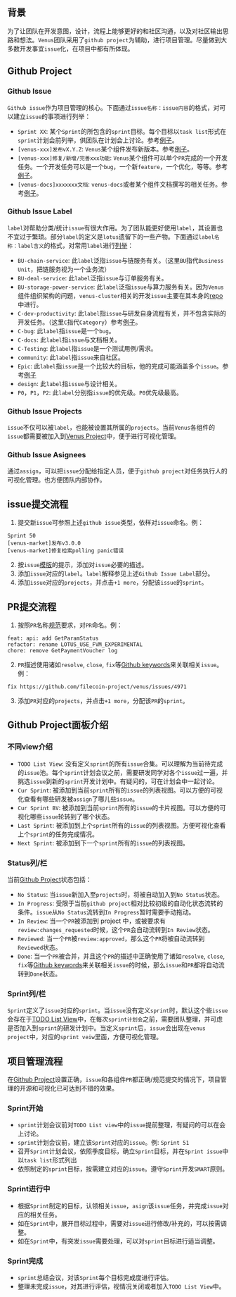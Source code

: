## 背景

为了让团队在开发意图，设计，流程上能够更好的和社区沟通，以及对社区输出思路和想法。`Venus`团队采用了`github project`为辅助，进行项目管理。尽量做到大多数开发事宜`issue`化，在项目中都有所体现。

## Github Project

### Github Issue

`Github issue`作为项目管理的核心。下面通过`issue名称：issue内容`的格式，对可以建立`issue`的事项进行列举：

- `Sprint XX`: 某个`Sprint`的所包含的`sprint`目标。每个目标以`task list`形式在`sprint`计划会前列举，供团队在计划会上讨论。参考[例子](https://github.com/filecoin-project/venus/issues/4972)。
- `[venus-xxx]发布vX.Y.Z`: `Venus`某个组件发布新版本。参考[例子](https://github.com/filecoin-project/venus/issues/4972)。
- `[venus-xxx]修复/新增/完善xxx功能`: `Venus`某个组件可以单个`PR`完成的一个开发任务。一个开发任务可以是一个`bug`，一个新`feature`，一个优化，等等。参考[例子](https://github.com/filecoin-project/venus/issues/4975)。
- `[venus-docs]xxxxxxx文档`: `venus-docs`或者某个组件文档撰写的相关任务。参考[例子](https://github.com/filecoin-project/venus/issues/5004)。

### Github Issue Label

`label`对帮助分类/统计`issue`有很大作用。为了团队能更好使用`label`，其设置也不宜过于繁琐。部分`label`的定义是`lotus`遗留下的一些产物。下面通过`label名称：label含义`的格式，对常用`label`进行[列举](https://github.com/filecoin-project/venus/issues)：

- `BU-chain-service`: 此`label`泛指`issue`与链服务有关。（这里`BU`指代`Business Unit`，把链服务视为一个业务流）
- `BU-deal-service`: 此`label`泛指`issue`与订单服务有关。
- `BU-storage-power-service`: 此`label`泛指`issue`与算力服务有关。因为`Venus`组件组织架构的问题，`venus-cluster`相关的开发`issue`主要在其本身的[repo](https://github.com/ipfs-force-community/venus-cluster)中进行。
- `C-dev-productivity`: 此`label`指`issue`与研发自身流程有关，并不包含实际的开发任务。（这里`C`指代`Category`）参考[例子](https://github.com/filecoin-project/venus/issues/4972)。
- `C-bug`: 此`label`指`issue`是一个`bug`。
- `C-docs`: 此`label`指`issue`与文档相关。
- `C-Testing`: 此`label`指`issue`是一个测试用例/需求。
- `community`: 此`label`指`issue`来自社区。
- `Epic`: 此`label`指`issue`是一个比较大的目标，他的完成可能涵盖多个`issue`。参考[例子](https://github.com/filecoin-project/venus/issues/4972)
- `design`: 此`label`指`issue`与设计相关。
- `P0`，`P1`，`P2`: 此`label`分别指`issue`的优先级。`P0`优先级最高。

### Github Issue Projects

`issue`不仅可以被`label`，也能被设置其所属的`projects`。当前`Venus`各组件的`issue`都需要被加入到[Venus Project](https://github.com/orgs/filecoin-project/projects/51)中，便于进行可视化管理。

### Github Issue Asignees

通过`assign`，可以把`issue`分配给指定人员，便于`github project`对任务执行人的可视化管理。也方便团队内部协作。

## issue提交流程

1. 提交新`issue`可参照上述`github issue`类型，依样对`issue`命名。例：

```
Sprint 50
[venus-market]发布v3.0.0
[venus-market]修复检索polling panic错误
```

2. 按`issue`[模版](https://github.com/filecoin-project/venus/tree/master/.github/ISSUE_TEMPLATE)的提示，添加对`issue`必要的描述。
3. 添加`issue`对应的`label`。`label`解释参见上述`Github Issue Label`部分。
4. 添加`issue`对应的`projects`，并点击`+1 more`，分配该`issue`的`sprint`。

## PR提交流程

1. 按照`PR`名称[规范](https://github.com/ipfs-force-community/dev-guidances/blob/master/%E8%B4%A8%E9%87%8F%E7%AE%A1%E7%90%86/%E4%BB%A3%E7%A0%81/git%E4%BD%BF%E7%94%A8/commit-message%E9%A3%8E%E6%A0%BC%E8%A7%84%E8%8C%83.md)要求，对`PR`命名。例：

```
feat: api: add GetParamStatus 
refactor: rename LOTUS_USE_FVM_EXPERIMENTAL
chore: remove GetPaymentVoucher log
```

2. `PR`描述使用诸如`resolve`, `close`, `fix`等[Github keywords](https://docs.github.com/en/issues/tracking-your-work-with-issues/linking-a-pull-request-to-an-issue#linking-a-pull-request-to-an-issue-using-a-keyword)来关联相关`issue`。例：

```
fix https://github.com/filecoin-project/venus/issues/4971
```

3. 添加`PR`对应的`projects`，并点击`+1 more`，分配该`PR`的`sprint`。

## Github Project面板介绍

### 不同view介绍

- `TODO List View`: 没有定义`sprint`的所有`issue`合集。可以理解为当前待完成的`issue`池。每个`sprint`计划会议之前，需要研发同学对各个`issue`过一遍，并挑选`issue`到新的`sprint`开发计划中。有疑问的，可在计划会中一起讨论。
- `Cur Sprint`: 被添加到当前`sprint`所有的`issue`的列表视图。可以方便的可视化查看有哪些研发被`assign`了哪儿些`issue`。
- `Cur Sprint BV`: 被添加到当前`sprint`所有的`issue`的卡片视图。可以方便的可视化哪些`issue`轮转到了哪个状态。
- `Last Sprint`: 被添加到上个`sprint`所有的`issue`的列表视图。方便可视化查看上个`sprint`的任务完成情况。
- `Next Sprint`: 被添加到下一个`sprint`所有的`issue`的列表视图。

### Status列/栏

当前[Github Project](https://github.com/orgs/filecoin-project/projects/51/views/8)状态包括：

- `No Status`: 当`issue`新加入至`projects`时，将被自动加入到`No Status`状态。
- `In Progress`: 受限于当前`github project`相对比较初级的自动化状态流转的条件。`issue`从`No Status`流转到`In Progress`暂时需要手动拖动。
- `In Review`: 当一个`PR`被添加到 project 中，或被要求有`review:changes_requested`时候，这个`PR`会自动流转到`In Review`状态。
- `Reviewed`: 当一个`PR`被`review:approved`，那么这个`PR`将被自动流转到`Reviewed`状态。
- `Done`: 当一个`PR`被合并，并且这个`PR`的描述中正确使用了诸如`resolve`, `close`, `fix`等[Github keywords](https://docs.github.com/en/issues/tracking-your-work-with-issues/linking-a-pull-request-to-an-issue#linking-a-pull-request-to-an-issue-using-a-keyword)来关联相关`issue`的时候，那么`issue`和`PR`都将自动流转到`Done`状态。

### Sprint列/栏

`Sprint`定义了`issue`对应的`sprint`。当`issue`没有定义`sprint`时，默认这个些`issue`会存在于[TODO List View](https://github.com/orgs/filecoin-project/projects/51/views/8)中，在每次`sprint计划会`之前，需要团队整理，并可虑是否加入到`sprint`的研发计划中。当定义`sprint`后，`issue`会出现在`venus project`中，对应的`sprint veiw`里面，方便可视化管理。

## 项目管理流程

在[Github Project](https://github.com/orgs/filecoin-project/projects/51/views/8)设置正确，`issue`和各组件`PR`都正确/规范提交的情况下，项目管理的开源和可视化已可达到不错的效果。

### Sprint开始

- `sprint`计划会议前对`TODO List view`中的`issue`提前整理，有疑问的可以在会上讨论。
- `sprint`计划会议前，建立该`Sprint`对应的`issue`。例: `Sprint 51`
- 召开`Sprint`计划会议，依照季度目标，确立`Sprint`目标，并在`Sprint issue`中以`task list`形式列出
- 依照制定的`sprint`目标，按需建立对应的`issue`。遵守`Sprint`开发`SMART`原则。

### Sprint进行中

- 根据`Sprint`制定的目标，认领相关`issue`，`asign`该`issue`任务，并完成`issue`对应的相关任务。
- 如在`Sprint`中，展开目标过程中，需要对`issue`进行修改/补充的，可以按需调整。
- 如在`Sprint`中，有突发`issue`需要处理，可以对`sprint`目标进行适当调整。

### Sprint完成

- `sprint`总结会议，对该`Sprint`每个目标完成度进行评估。
- 整理未完成`issue`，对其进行评估，视情况关闭或者加入`TODO List View`中。




